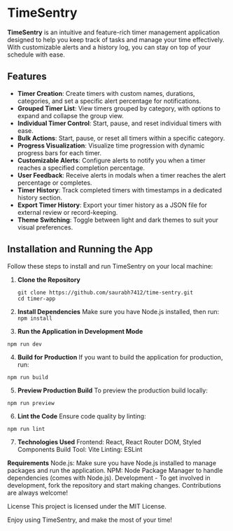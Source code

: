 
# TimeSentry

**TimeSentry** is an intuitive and feature-rich timer management application designed to help you keep track of tasks and manage your time effectively. With customizable alerts and a history log, you can stay on top of your schedule with ease.

## Features

- **Timer Creation**: Create timers with custom names, durations, categories, and set a specific alert percentage for notifications.
- **Grouped Timer List**: View timers grouped by category, with options to expand and collapse the group view.
- **Individual Timer Control**: Start, pause, and reset individual timers with ease.
- **Bulk Actions**: Start, pause, or reset all timers within a specific category.
- **Progress Visualization**: Visualize time progression with dynamic progress bars for each timer.
- **Customizable Alerts**: Configure alerts to notify you when a timer reaches a specified completion percentage.
- **User Feedback**: Receive alerts in modals when a timer reaches the alert percentage or completes.
- **Timer History**: Track completed timers with timestamps in a dedicated history section.
- **Export Timer History**: Export your timer history as a JSON file for external review or record-keeping.
- **Theme Switching**: Toggle between light and dark themes to suit your visual preferences.

## Installation and Running the App

Follow these steps to install and run TimeSentry on your local machine:

1. **Clone the Repository**
   ```
   git clone https://github.com/saurabh7412/time-sentry.git
   cd timer-app
   ```

2. **Install Dependencies**
Make sure you have Node.js installed, then run:
```npm install```

3. **Run the Application in Development Mode**

```npm run dev```

4. **Build for Production**
If you want to build the application for production, run:

```npm run build```

5. **Preview Production Build**
To preview the production build locally:

```npm run preview```

6. **Lint the Code**
Ensure code quality by linting:

```npm run lint```

7. **Technologies Used**
Frontend: React, React Router DOM, Styled Components
Build Tool: Vite
Linting: ESLint

**Requirements**
Node.js: Make sure you have Node.js installed to manage packages and run the application.
NPM: Node Package Manager to handle dependencies (comes with Node.js).
Development - To get involved in development, fork the repository and start making changes. Contributions are always welcome!

License
This project is licensed under the MIT License.

Enjoy using TimeSentry, and make the most of your time!

